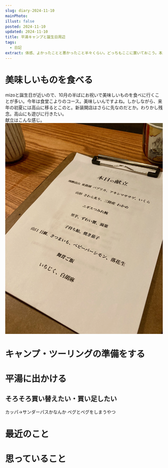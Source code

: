 ```yaml
---
slug: diary-2024-11-10
mainPhoto: 
illust: false
posted: 2024-11-10
updated: 2024-11-10
title: 平湯キャンプと誕生日周辺
tags:
  - 日記
extract: 体感、よかったことと悪かったこと半々くらい。どっちもここに置いておこう。本題は3年ぶりくらいにいけた平湯のこと。
---
```

# 美味しいものを食べる

mizoと誕生日が近いので、10月の半ばにお祝いで美味しいものを食べに行くことが多い。今年は食堂こよりのコース。美味しいんですよね。しかしながら、来年の初夏には高山に移るとこのと。新装開店はさらに先なのだとか。わりかし残念。高山にも遊びに行きたい。  
献立はこんな感じ。
![美味しいもの献立 【・飛騨高山東農園パプリカ、アキシマササゲ、いくら・山形サワラ炙り、三陸産わかめ・ニギスつみれ椀・里芋、ずわい蟹、湯葉・子持ち鮎、焼き茄子・山口目鯛、さつまいも、ベビーパーシモン、落花生・舞茸ご飯、いちじく、白胡麻】](../../images/diary/diary-2024-11-10/01.jpg)


# キャンプ・ツーリングの準備をする
# 平湯に出かける

## そろそろ買い替えたい・買い足したい

カッパ→サンダーパスかなんか
ペグとペグをしまうやつ

# 最近のこと
# 思っていること